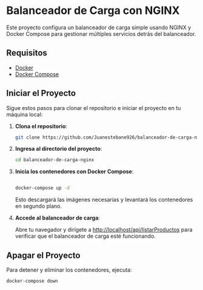# Balanceador de Carga con NGINX

Este proyecto configura un balanceador de carga simple usando NGINX y Docker Compose para gestionar múltiples servicios detrás del balanceador.

## Requisitos

- [Docker](https://www.docker.com/get-started)
- [Docker Compose](https://docs.docker.com/compose/install/)

## Iniciar el Proyecto

Sigue estos pasos para clonar el repositorio e iniciar el proyecto en tu máquina local:

1. **Clona el repositorio**:

   ```bash
   git clone https://github.com/Juanestebane926/balanceador-de-carga-nginx.git
   ```

2. **Ingresa al directorio del proyecto**:

   ```bash
   cd balanceador-de-carga-nginx
   ```

3. **Inicia los contenedores con Docker Compose**:

   ```bash
   
   docker-compose up -d
   ```

   Esto descargará las imágenes necesarias y levantará los contenedores en segundo plano.

4. **Accede al balanceador de carga**:

   Abre tu navegador y dirígete a [http://localhost/api/listarProductos](http://localhost/api/listarProductos) para verificar que el balanceador de carga esté funcionando.

## Apagar el Proyecto

Para detener y eliminar los contenedores, ejecuta:

```bash
docker-compose down
```
